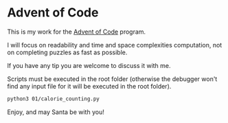 # Advent of Code

This is my work for the [Advent of Code](https://adventofcode.com/) program.

I will focus on readability and time and space complexities computation, not on completing puzzles as fast as possible.

If you have any tip you are welcome to discuss it with me.

Scripts must be executed in the root folder (otherwise the debugger won't find any input file for it will be executed in the root folder).
```bash
python3 01/calorie_counting.py
```

Enjoy, and may Santa be with you!